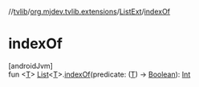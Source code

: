 //[tvlib](../../../index.md)/[org.mjdev.tvlib.extensions](../index.md)/[ListExt](index.md)/[indexOf](index-of.md)

# indexOf

[androidJvm]\
fun &lt;[T](index-of.md)&gt; [List](https://kotlinlang.org/api/latest/jvm/stdlib/kotlin.collections/-list/index.html)&lt;[T](index-of.md)&gt;.[indexOf](index-of.md)(predicate: ([T](index-of.md)) -&gt; [Boolean](https://kotlinlang.org/api/latest/jvm/stdlib/kotlin/-boolean/index.html)): [Int](https://kotlinlang.org/api/latest/jvm/stdlib/kotlin/-int/index.html)
